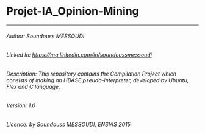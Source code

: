 # Projet-IA_Opinion-Mining
----------------------------------------------------------------------------------------------
###### Author: Soundouss MESSOUDI
###### Linked In: https://ma.linkedin.com/in/soundoussmessoudi
###### Description: This repository contains the Compilation Project which consists of making an HBASE pseudo-interpreter, developed by Ubuntu, Flex and C language.
###### Version: 1.0
###### Licence: by Soundouss MESSOUDI, ENSIAS 2015


